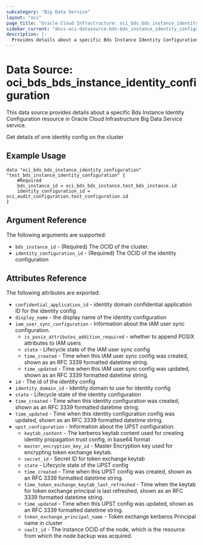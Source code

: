 ```yaml
---
subcategory: "Big Data Service"
layout: "oci"
page_title: "Oracle Cloud Infrastructure: oci_bds_bds_instance_identity_configuration"
sidebar_current: "docs-oci-datasource-bds-bds_instance_identity_configuration"
description: |-
  Provides details about a specific Bds Instance Identity Configuration in Oracle Cloud Infrastructure Big Data Service service
---
```


# Data Source: oci_bds_bds_instance_identity_configuration
This data source provides details about a specific Bds Instance Identity Configuration resource in Oracle Cloud Infrastructure Big Data Service service.

Get details of one identity config on the cluster

## Example Usage

```hcl
data "oci_bds_bds_instance_identity_configuration" "test_bds_instance_identity_configuration" {
	#Required
	bds_instance_id = oci_bds_bds_instance.test_bds_instance.id
	identity_configuration_id = oci_audit_configuration.test_configuration.id
}
```

## Argument Reference

The following arguments are supported:

* `bds_instance_id` - (Required) The OCID of the cluster.
* `identity_configuration_id` - (Required) The OCID of the identity configuration


## Attributes Reference

The following attributes are exported:

* `confidential_application_id` - identity domain confidential application ID for the identity config
* `display_name` - the display name of the identity configuration
* `iam_user_sync_configuration` - Information about the IAM user sync configuration.
	* `is_posix_attributes_addition_required` - whether to append POSIX attributes to IAM users
	* `state` - Lifecycle state of the IAM user sync config
	* `time_created` - Time when this IAM user sync config was created, shown as an RFC 3339 formatted datetime string.
	* `time_updated` - Time when this IAM user sync config was updated, shown as an RFC 3339 formatted datetime string.
* `id` - The id of the identity config
* `identity_domain_id` - Identity domain to use for identity config
* `state` - Lifecycle state of the identity configuration
* `time_created` - Time when this identity configuration was created, shown as an RFC 3339 formatted datetime string.
* `time_updated` - Time when this identity configuration config was updated, shown as an RFC 3339 formatted datetime string.
* `upst_configuration` - Information about the UPST configuration.
	* `keytab_content` - The kerberos keytab content used for creating identity propagation trust config, in base64 format
	* `master_encryption_key_id` - Master Encryption key used for encrypting token exchange keytab.
	* `secret_id` - Secret ID for token exchange keytab
	* `state` - Lifecycle state of the UPST config
	* `time_created` - Time when this UPST config was created, shown as an RFC 3339 formatted datetime string.
	* `time_token_exchange_keytab_last_refreshed` - Time when the keytab for token exchange principal is last refreshed, shown as an RFC 3339 formatted datetime string.
	* `time_updated` - Time when this UPST config was updated, shown as an RFC 3339 formatted datetime string.
	* `token_exchange_principal_name` - Token exchange kerberos Principal name in cluster
	* `vault_id` - The instance OCID of the node, which is the resource from which the node backup was acquired.


